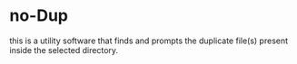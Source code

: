 # no-Dup
this is a utility software that finds and prompts the duplicate file(s) present inside the selected directory.
